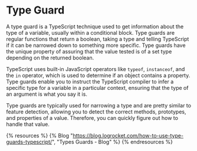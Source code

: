 # Type Guard

A type guard is a TypeScript technique used to get information about the type of a variable, usually within a conditional block. Type guards are regular functions that return a boolean, taking a type and telling TypeScript if it can be narrowed down to something more specific. Type guards have the unique property of assuring that the value tested is of a set type depending on the returned boolean.

TypeScript uses built-in JavaScript operators like `typeof`, `instanceof`, and the `in` operator, which is used to determine if an object contains a property. Type guards enable you to instruct the TypeScript compiler to infer a specific type for a variable in a particular context, ensuring that the type of an argument is what you say it is.

Type guards are typically used for narrowing a type and are pretty similar to feature detection, allowing you to detect the correct methods, prototypes, and properties of a value. Therefore, you can quickly figure out how to handle that value.

{% resources %}
  {% Blog "https://blog.logrocket.com/how-to-use-type-guards-typescript/", "Types Guards - Blog" %}
{% endresources %}
